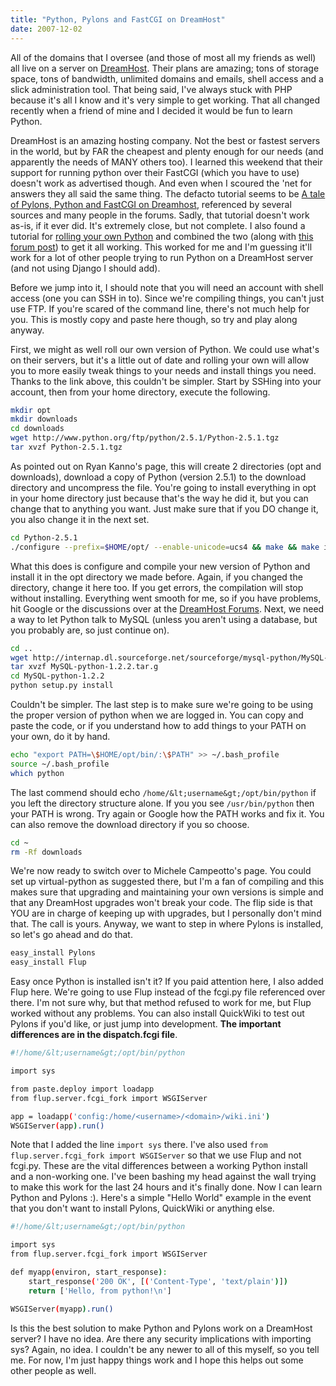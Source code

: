 ```yaml
---
title: "Python, Pylons and FastCGI on DreamHost"
date: 2007-12-02
---
```


All of the domains that I oversee (and those of most all my friends as well) all live on a server on <a href="http://www.dreamhost.com/">DreamHost</a>. Their plans are amazing; tons of storage space, tons of bandwidth, unlimited domains and emails, shell access and a slick administration tool. That being said, I've always stuck with PHP because it's all I know and it's very simple to get working. That all changed recently when a friend of mine and I decided it would be fun to learn Python.

DreamHost is an amazing hosting company. Not the best or fastest servers in the world, but by FAR the cheapest and plenty enough for our needs (and apparently the needs of MANY others too). I learned this weekend that their support for running python over their FastCGI (which you have to use) doesn't work as advertised though. And even when I scoured the 'net for answers they all said the same thing. The defacto tutorial seems to be <a href="http://blog.micampe.it/articles/2006/11/26/a-tale-of-pylons-python-and-fastcgi-on-dreamhost">A tale of Pylons, Python and FastCGI on Dreamhost</a>, referenced by several sources and many people in the forums. Sadly, that tutorial doesn't work as-is, if it ever did. It's extremely close, but not complete. I also found a tutorial for <a href="http://blog.localkinegrinds.com/2007/08/20/custom-python-installation-for-django-on-dreamhost/">rolling your own Python</a> and combined the two (along with <a href="http://forum.dreamhosters.com/programming/79205-Help-with-hello-world-FCGI.htm">this forum post</a>) to get it all working. This worked for me and I'm guessing it'll work for a lot of other people trying to run Python on a DreamHost server (and not using Django I should add).

Before we jump into it, I should note that you will need an account with shell access (one you can SSH in to). Since we're compiling things, you can't just use FTP. If you're scared of the command line, there's not much help for you. This is mostly copy and paste here though, so try and play along anyway.

First, we might as well roll our own version of Python. We could use what's on their servers, but it's a little out of date and rolling your own will allow you to more easily tweak things to your needs and install things you need. Thanks to the link above, this couldn't be simpler. Start by SSHing into your account, then from your home directory, execute the following.

```bash
mkdir opt
mkdir downloads
cd downloads
wget http://www.python.org/ftp/python/2.5.1/Python-2.5.1.tgz
tar xvzf Python-2.5.1.tgz
```

As pointed out on Ryan Kanno's page, this will create 2 directories (opt and downloads), download a copy of Python (version 2.5.1) to the download directory and uncompress the file. You're going to install everything in opt in your home directory just because that's the way he did it, but you can change that to anything you want. Just make sure that if you DO change it, you also change it in the next set.

```bash
cd Python-2.5.1
./configure --prefix=$HOME/opt/ --enable-unicode=ucs4 && make && make install
```

What this does is configure and compile your new version of Python and install it in the opt directory we made before. Again, if you changed the directory, change it here too. If you get errors, the compilation will stop without installing. Everything went smooth for me, so if you have problems, hit Google or the discussions over at the <a href="http://discussion.dreamhost.com/wwwthreads.pl">DreamHost Forums</a>. Next, we need a way to let Python talk to MySQL (unless you aren't using a database, but you probably are, so just continue on).

```bash
cd ..
wget http://internap.dl.sourceforge.net/sourceforge/mysql-python/MySQL-python-1.2.2.tar.gz
tar xvzf MySQL-python-1.2.2.tar.g
cd MySQL-python-1.2.2
python setup.py install
```

Couldn't be simpler. The last step is to make sure we're going to be using the proper version of python when we are logged in. You can copy and paste the code, or if you understand how to add things to your PATH on your own, do it by hand.

```bash
echo "export PATH=\$HOME/opt/bin/:\$PATH" >> ~/.bash_profile
source ~/.bash_profile
which python
```

The last commend should echo `/home/&lt;username&gt;/opt/bin/python` if you left the directory structure alone. If you you see `/usr/bin/python` then your PATH is wrong. Try again or Google how the PATH works and fix it. You can also remove the download directory if you so choose.

```bash
cd ~
rm -Rf downloads
```

We're now ready to switch over to Michele Campeotto's page. You could set up virtual-python as suggested there, but I'm a fan of compiling and this makes sure that upgrading and maintaining your own versions is simple and that any DreamHost upgrades won't break your code. The flip side is that YOU are in charge of keeping up with upgrades, but I personally don't mind that. The call is yours. Anyway, we want to step in where Pylons is installed, so let's go ahead and do that.

```bash
easy_install Pylons
easy_install Flup
```

Easy once Python is installed isn't it? If you paid attention here, I also added Flup here. We're going to use Flup instead of the fcgi.py file referenced over there. I'm not sure why, but that method refused to work for me, but Flup worked without any problems. You can also install QuickWiki to test out Pylons if you'd like, or just jump into development. **The important differences are in the dispatch.fcgi file**.

```bash
#!/home/&lt;username&gt;/opt/bin/python

import sys

from paste.deploy import loadapp
from flup.server.fcgi_fork import WSGIServer

app = loadapp('config:/home/<username>/<domain>/wiki.ini')
WSGIServer(app).run()
```

Note that I added the line `import sys` there. I've also used `from flup.server.fcgi_fork import WSGIServer` so that we use Flup and not fcgi.py. These are the vital differences between a working Python install and a non-working one. I've been bashing my head against the wall trying to make this work for the last 24 hours and it's finally done. Now I can learn Python and Pylons :). Here's a simple "Hello World" example in the event that you don't want to install Pylons, QuickWiki or anything else.

```bash
#!/home/&lt;username&gt;/opt/bin/python

import sys
from flup.server.fcgi_fork import WSGIServer

def myapp(environ, start_response):
    start_response('200 OK', [('Content-Type', 'text/plain')])
    return ['Hello, from python!\n']

WSGIServer(myapp).run()
```

Is this the best solution to make Python and Pylons work on a DreamHost server? I have no idea. Are there any security implications with importing sys? Again, no idea. I couldn't be any newer to all of this myself, so you tell me. For now, I'm just happy things work and I hope this helps out some other people as well.